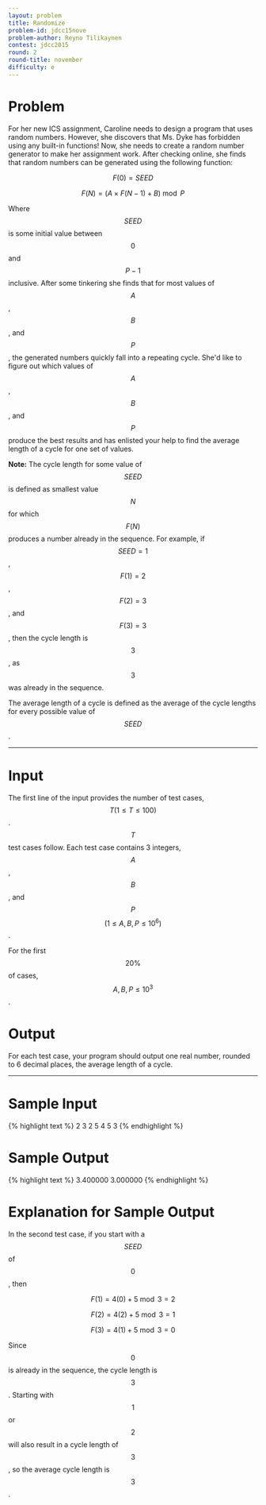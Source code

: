 ```yaml
---
layout: problem
title: Randomize
problem-id: jdcc15nove
problem-author: Reyno Tilikaynen
contest: jdcc2015
round: 2
round-title: november
difficulty: e
---
```


# Problem
For her new ICS assignment, Caroline needs to design a program that uses random numbers. However, she discovers that Ms. Dyke has forbidden using any built-in functions! Now, she needs to create a random number generator to make her assignment work. After checking online, she finds that random numbers can be generated using the following function:

$$F(0) = SEED$$

$$F(N) = (A \times F(N−1) + B) \bmod P$$

Where $$SEED$$ is some initial value between $$0$$ and $$P-1$$ inclusive. After some tinkering she finds that for most values of $$A$$, $$B$$, and $$P$$, the generated numbers quickly fall into a repeating cycle. She'd like to figure out which values of $$A$$, $$B$$, and $$P$$ produce the best results and has enlisted your help to find the average length of a cycle for one set of values.

**Note:** The cycle length for some value of $$SEED$$ is defined as smallest value $$N$$ for which $$F(N)$$ produces a number already in the sequence. For example, if $$SEED=1$$, $$F(1)=2$$, $$F(2)=3$$, and $$F(3)=3$$, then the cycle length is $$3$$, as $$3$$ was already in the sequence.

The average length of a cycle is defined as the average of the cycle lengths for every possible value of $$SEED$$.

---

# Input
The first line of the input provides the number of test cases, $$T (1 \leq T \leq 100)$$. $$T$$ test cases follow. Each test case contains 3 integers, $$A$$, $$B$$, and $$P$$ $$(1 \leq A,B,P \leq 10^6)$$.

For the first $$20\%$$ of cases, $$A,B,P \leq 10^3$$.

# Output
For each test case, your program should output one real number, rounded to 6 decimal places, the average length of a cycle.

---

# Sample Input
{% highlight text %}
2
3 2 5
4 5 3
{% endhighlight %}

# Sample Output
{% highlight text %}
3.400000
3.000000
{% endhighlight %}

# Explanation for Sample Output
In the second test case, if you start with a $$SEED$$ of $$0$$, then

$$F(1) = 4(0) + 5 \bmod 3 = 2 $$

$$F(2) = 4(2) + 5 \bmod 3 = 1 $$

$$F(3) = 4(1) + 5 \bmod 3 = 0 $$

Since $$0$$ is already in the sequence, the cycle length is $$3$$. Starting with $$1$$ or $$2$$ will also result in a cycle length of $$3$$, so the average cycle length is $$3$$.
